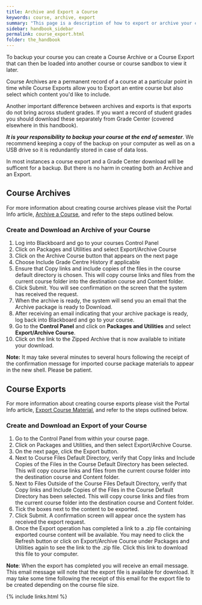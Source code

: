 ```yaml
---
title: Archive and Export a Course
keywords: course, archive, export
summary: "This page is a description of how to export or archive your course and the difference between each process."
sidebar: handbook_sidebar
permalink: course_export.html
folder: the_handbook
---
```


To backup your course you can create a Course Archive or a Course Export that can then be loaded into another course or course sandbox to view it later.

Course Archives are a permanent record of a course at a particular point in time while Course Exports allow you to Export an entire course but also select which content you'd like to include.

Another important difference between archives and exports is that exports do not bring across student grades. If you want a record of student grades you should download these separately from Grade Center (covered elsewhere in this handbook).

*__It is your responsibility to backup your course at the end of semester__*. We recommend keeping a copy of the backup on your computer as well as on a USB drive so it is redundantly stored in case of data loss.

In most instances a course export and a Grade Center download will be sufficent for a backup. But there is no harm in creating both an Archive and an Export.

## Course Archives

For more information about creating course archives please visit the Portal Info article, [Archive a Course](http://portalinfo.utoronto.ca/content/archive-course), and refer to the steps outlined below.

### Create and Download an Archive of your Course
   1. Log into Blackboard and go to your courses Control Panel
   2. Click on Packages and Utilities and select Export/Archive Course
   3. Click on the Archive Course button that appears on the next page
   4. Choose Include Grade Centre History if applicable
   5. Ensure that Copy links and include copies of the files in the course default directory is chosen. This will copy course links and files from the current course folder into the destination course and Content folder.
   6. Click Submit. You will see confirmation on the screen that the system has received the request.
   7. When the archive is ready, the system will send you an email that the Archive package is ready to Download.
   8. After receiving an email indicating that your archive package is ready, log back into Blackboard and go to your course.
   9. Go to the **Control Panel** and click on **Packages and Utilities** and select **Export/Archive Course**.
   10. Click on the link to the Zipped Archive that is now available to initiate your download.

**Note:** It may take several minutes to several hours following the receipt of the confirmation message for imported course package materials to appear in the new shell. Please be patient.

## Course Exports

For more information about creating course exports please visit the Portal Info article, [Export Course Material](http://portalinfo.utoronto.ca/content/export-course-material), and refer to the steps outlined below.

### Create and Download an Export of your Course

1. Go to the Control Panel from within your course page.
2. Click on Packages and Utilities, and then select Export/Archive Course.
3. On the next page, click the Export button.
4. Next to Course Files Default Directory, verify that Copy links and Include Copies of the Files in the Course Default Directory has been selected. This will copy course links and files from the current course folder into the destination course and Content folder.
5. Next to Files Outside of the Course Files Default Directory, verify that Copy links and Include Copies of the Files in the Course Default Directory has been selected. This will copy course links and files from the current course folder into the destination course and Content folder.
6. Tick the boxes next to the content to be exported.
7. Click Submit. A confirmation screen will appear once the system has received the export request.
8. Once the Export operation has completed a link to a .zip file containing exported course content will be available. You may need to click the Refresh button or click on Export/Archive Course under Packages and Utilities again to see the link to the .zip file. Click this link to download this file to your computer.

**Note**: When the export has completed you will receive an email message. This email message will note that the export file is available for download.
It may take some time following the receipt of this email for the export file to be created depending on the course file size.

{% include links.html %}
